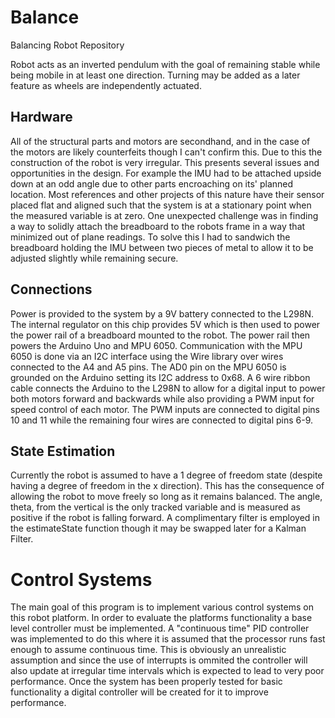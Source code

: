 # Balance
Balancing Robot Repository

Robot acts as an inverted pendulum with the goal of remaining stable while being mobile in at least one direction. Turning may be added as a later feature as wheels are independently actuated.

## Hardware
All of the structural parts and motors are secondhand, and in the case of the motors are likely counterfeits though I can't confirm this. Due to this the construction of the robot is very irregular. This presents several issues and opportunities in the design. For example the IMU had to be attached upside down at an odd angle due to other parts encroaching on its' planned location. Most references and other projects of this nature have their sensor placed flat and aligned such that the system is at a stationary point when the measured variable is at zero. One unexpected challenge was in finding a way to solidly attach the breadboard to the robots frame in a way that minimized out of plane readings. To solve this I had to sandwich the breadboard holding the IMU between two pieces of metal to allow it to be adjusted slightly while remaining secure.

## Connections
Power is provided to the system by a 9V battery connected to the L298N. The internal regulator on this chip provides 5V which is then used to power the power rail of a breadboard mounted to the robot. The power rail then powers the Arduino Uno and MPU 6050. Communication with the MPU 6050 is done via an I2C interface using the Wire library over wires connected to the A4 and A5 pins. The AD0 pin on the MPU 6050 is grounded on the Arduino setting its I2C address to 0x68. A 6 wire ribbon cable connects the Arduino to the L298N to allow for a digital input to power both motors forward and backwards while also providing a PWM input for speed control of each motor. The PWM inputs are connected to digital pins 10 and 11 while the remaining four wires are connected to digital pins 6-9.

## State Estimation
Currently the robot is assumed to have a 1 degree of freedom state (despite having a degree of freedom in the x direction). This has the consequence of allowing the robot to move freely so long as it remains balanced. The angle, theta, from the vertical is the only tracked variable and is measured as positive if the robot is falling forward. A complimentary filter is employed in the estimateState function though it may be swapped later for a Kalman Filter.

# Control Systems

The main goal of this program is to implement various control systems on this robot platform. In order to evaluate the platforms functionality a base level controller must be implemented. A "continuous time" PID controller was implemented to do this where it is assumed that the processor runs fast enough to assume continuous time. This is obviously an unrealistic assumption and since the use of interrupts is ommited the controller will also update at irregular time intervals which is expected to lead to very poor performance. Once the system has been properly tested for basic functionality a digital controller will be created for it to improve performance.
